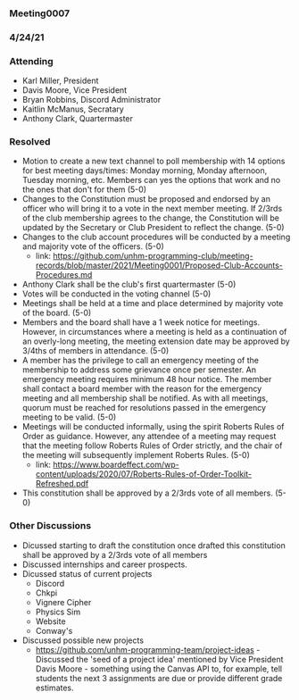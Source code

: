 ### Meeting0007
### 4/24/21

### Attending
- Karl Miller, President
- Davis Moore, Vice President 
- Bryan Robbins, Discord Administrator
- Kaitlin McManus, Secratary 
- Anthony Clark, Quartermaster

### Resolved 
- Motion to create a new text channel to poll membership with 14 options for best meeting days/times: Monday morning, Monday afternoon, Tuesday morning, etc. Members can yes the options that work and no the ones that don't for them (5-0)
- Changes to the Constitution must be proposed and endorsed by an officer who will bring it to a vote in the next member meeting. If 2/3rds of the club membership agrees to the change, the Constitution will be updated by the Secretary or Club President to reflect the change. (5-0)
- Changes to the club account procedures will be conducted by a meeting and majority vote of the officers. (5-0)
    - link: https://github.com/unhm-programming-club/meeting-records/blob/master/2021/Meeting0001/Proposed-Club-Accounts-Procedures.md
- Anthony Clark shall be the club's first quartermaster (5-0)
- Votes will be conducted in the voting channel (5-0)
- Meetings shall be held at a time and place determined by majority vote of the board. (5-0)
- Members and the board shall have a 1 week notice for meetings. However, in circumstances where a meeting is held as a continuation of an overly-long meeting, the meeting extension date may be approved by 3/4ths of members in attendance. (5-0)
- A member has the privilege to call an emergency meeting of the membership to address some grievance once per semester. An emergency meeting requires minimum 48 hour notice. The member shall contact a board member with the reason for the emergency meeting and all membership shall be notified. As with all meetings, quorum must be reached for resolutions passed in the emergency meeting to be valid. (5-0)
- Meetings will be conducted informally, using the spirit Roberts Rules of Order as guidance. However, any attendee of a meeting may request that the meeting follow Roberts Rules of Order strictly, and the chair of the meeting will subsequently implement Roberts Rules. (5-0)
    - link: https://www.boardeffect.com/wp-content/uploads/2020/07/Roberts-Rules-of-Order-Toolkit-Refreshed.pdf
- This constitution shall be approved by a 2/3rds vote of all members. (5-0)

### Other Discussions 
- Dicussed starting to draft the constitution once drafted this constitution shall be approved by a 2/3rds vote of all members    
- Discussed internships and career prospects.
- Dicussed status of current projects 
     - Discord
     - Chkpi
     - Vignere Cipher
     - Physics Sim
     - Website
     - Conway's    
- Discussed possible new projects
    - https://github.com/unhm-programming-team/project-ideas
-Discussed the 'seed of a project idea' mentioned by Vice President Davis Moore - something using the Canvas API to, for example, tell students the next 3 assignments are due or provide different grade estimates.